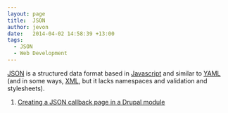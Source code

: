 ```yaml
---
layout: page
title:  JSON
author: jevon
date:   2014-04-02 14:58:39 +13:00
tags:
  - JSON
  - Web Development
---
```


[JSON](JSON.md) is a structured data format based in [Javascript](Javascript.md) and similar to [YAML](yaml.md) (and in some ways, [XML](XML.md), but it lacks namespaces and validation and stylesheets).

1. [Creating a JSON callback page in a Drupal module](Creating_a_JSON_callback_page_in_a_Drupal_module.md)
